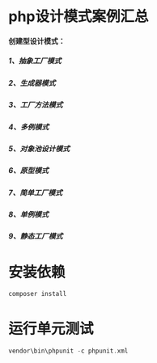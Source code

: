 # php设计模式案例汇总

#### 创建型设计模式：
##### 1、抽象工厂模式
##### 2、生成器模式
##### 3、工厂方法模式
##### 4、多例模式
##### 5、对象池设计模式
##### 6、原型模式
##### 7、简单工厂模式
##### 8、单例模式
##### 9、静态工厂模式

# 安装依赖
```php
composer install
```

# 运行单元测试
```php
vendor\bin\phpunit -c phpunit.xml
```
